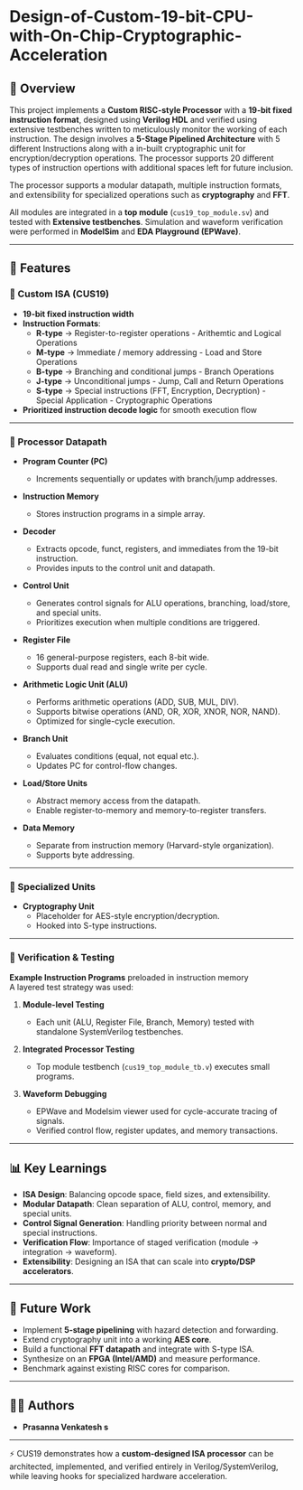 # Design-of-Custom-19-bit-CPU-with-On-Chip-Cryptographic-Acceleration


## 📌 Overview  
This project implements a **Custom RISC-style Processor** with a **19-bit fixed instruction format**, designed using **Verilog HDL** and verified using extensive testbenches written to meticulously monitor the working of each instruction. The design involves a **5-Stage Pipelined Architecture** with 5 different Instructions along with a in-built cryptographic unit for encryption/decryption operations. The processor supports 20 different types of instruction opertions with additional spaces left for future inclusion. 

The processor supports a modular datapath, multiple instruction formats, and extensibility for specialized operations such as **cryptography** and **FFT**.  

All modules are integrated in a **top module** (`cus19_top_module.sv`) and tested with **Extensive testbenches**. Simulation and waveform verification were performed in **ModelSim** and **EDA Playground (EPWave)**.  

---

## 🚀 Features  

### 🔹 Custom ISA (CUS19)  
- **19-bit fixed instruction width**  
- **Instruction Formats**:  
  - **R-type** → Register-to-register operations  -  Arithemtic and Logical Operations
  - **M-type** → Immediate / memory addressing  -  Load and Store Operations
  - **B-type** → Branching and conditional jumps  -  Branch Operations 
  - **J-type** → Unconditional jumps  -  Jump, Call and Return Operations
  - **S-type** → Special instructions (FFT, Encryption, Decryption)  - Special Application - Cryptographic Operations 
- **Prioritized instruction decode logic** for smooth execution flow  

---

### 🔹 Processor Datapath  

- **Program Counter (PC)**  
  - Increments sequentially or updates with branch/jump addresses.  

- **Instruction Memory**  
  - Stores instruction programs in a simple array.  

- **Decoder**  
  - Extracts opcode, funct, registers, and immediates from the 19-bit instruction.  
  - Provides inputs to the control unit and datapath.  

- **Control Unit**  
  - Generates control signals for ALU operations, branching, load/store, and special units.  
  - Prioritizes execution when multiple conditions are triggered.  

- **Register File**  
  - 16 general-purpose registers, each 8-bit wide.  
  - Supports dual read and single write per cycle.  

- **Arithmetic Logic Unit (ALU)**  
  - Performs arithmetic operations (ADD, SUB, MUL, DIV).  
  - Supports bitwise operations (AND, OR, XOR, XNOR, NOR, NAND).  
  - Optimized for single-cycle execution.  

- **Branch Unit**  
  - Evaluates conditions (equal, not equal etc.).  
  - Updates PC for control-flow changes.  

- **Load/Store Units**  
  - Abstract memory access from the datapath.  
  - Enable register-to-memory and memory-to-register transfers.  

- **Data Memory**  
  - Separate from instruction memory (Harvard-style organization).  
  - Supports byte addressing.  

---

### 🔹 Specialized Units  
- **Cryptography Unit**  
  - Placeholder for AES-style encryption/decryption.  
  - Hooked into S-type instructions.   

---

### 🔹 Verification & Testing  
**Example Instruction Programs** preloaded in instruction memory  
A layered test strategy was used:  

1. **Module-level Testing**  
   - Each unit (ALU, Register File, Branch, Memory) tested with standalone SystemVerilog testbenches.  

2. **Integrated Processor Testing**  
   - Top module testbench (`cus19_top_module_tb.v`) executes small programs.  

3. **Waveform Debugging**  
   - EPWave and Modelsim viewer used for cycle-accurate tracing of signals.  
   - Verified control flow, register updates, and memory transactions.  
---

## 📊 Key Learnings  

- **ISA Design**: Balancing opcode space, field sizes, and extensibility.  
- **Modular Datapath**: Clean separation of ALU, control, memory, and special units.  
- **Control Signal Generation**: Handling priority between normal and special instructions.  
- **Verification Flow**: Importance of staged verification (module → integration → waveform).  
- **Extensibility**: Designing an ISA that can scale into **crypto/DSP accelerators**.  

---

## 📌 Future Work  

- Implement **5-stage pipelining** with hazard detection and forwarding.  
- Extend cryptography unit into a working **AES core**.  
- Build a functional **FFT datapath** and integrate with S-type ISA.  
- Synthesize on an **FPGA (Intel/AMD)** and measure performance.  
- Benchmark against existing RISC cores for comparison.  

---

## 👨‍💻 Authors  

- **Prasanna Venkatesh s**  


---

⚡ CUS19 demonstrates how a **custom-designed ISA processor** can be architected, implemented, and verified entirely in Verilog/SystemVerilog, while leaving hooks for specialized hardware acceleration.  




